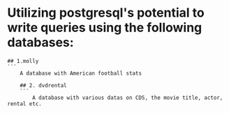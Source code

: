 # Utilizing postgresql's potential to write queries using the following databases:
    ## 1.molly
    ```
        A database with American football stats
```
    ## 2. dvdrental
    ```
        A database with various datas on CDS, the movie title, actor, rental etc.
```

